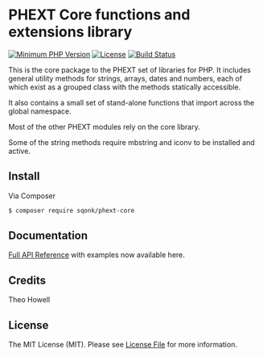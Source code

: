 

# PHEXT Core functions and extensions library

[![Minimum PHP Version](https://img.shields.io/badge/PHP-%3E%3D%208-yellow)](https://php.net/)
[![License](https://sqonk.com/opensource/license.svg)](license.txt) [![Build Status](https://app.travis-ci.com/sqonk/phext-core.svg?branch=master)](https://app.travis-ci.com/sqonk/phext-core)

This is the core package to the PHEXT set of libraries for PHP. It includes general utility methods for strings, arrays, dates and numbers, each of which exist as a grouped class with the methods statically accessible.

It also contains a small set of stand-alone functions that import across the global namespace.

Most of the other PHEXT modules rely on the core library.

Some of the string methods require mbstring and iconv to be installed and active.



## Install

Via Composer

``` bash
$ composer require sqonk/phext-core
```



Documentation
------------

[Full API Reference](docs/api/index.md) with examples now available here.




## Credits

Theo Howell



## License

The MIT License (MIT). Please see [License File](license.txt) for more information.